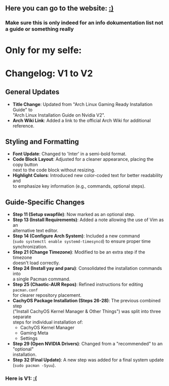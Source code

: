 ## Here you can go to the website: [:)](https://nico-shock.github.io/Arch-Linux-on-Nvidia/)

### **Make sure this is only indeed for an info dokumentation list not a guide or something really**


# Only for my selfe:
# Changelog: V1 to V2

## General Updates
- **Title Change**: Updated from "Arch Linux Gaming Ready Installation Guide" to  
  "Arch Linux Installation Guide on Nvidia V2".
- **Arch Wiki Link**: Added a link to the official Arch Wiki for additional reference.

## Styling and Formatting
- **Font Update**: Changed to 'Inter' in a semi-bold format.
- **Code Block Layout**: Adjusted for a cleaner appearance, placing the copy button  
  next to the code block without resizing.
- **Highlight Colors**: Introduced new color-coded text for better readability and  
  to emphasize key information (e.g., commands, optional steps).

## Guide-Specific Changes
- **Step 11 (Setup swapfile)**: Now marked as an optional step.
- **Step 13 (Install Requirements)**: Added a note allowing the use of Vim as an  
  alternative text editor.
- **Step 14 (Configure Arch System)**: Included a new command  
  (`sudo systemctl enable systemd-timesyncd`) to ensure proper time synchronization.
- **Step 21 (Change Timezone)**: Modified to be an extra step if the timezone  
  doesn't load correctly.
- **Step 24 (Install yay and paru)**: Consolidated the installation commands into  
  a single Pacman command.
- **Step 25 (Chaotic-AUR Repos)**: Refined instructions for editing `pacman.conf`  
  for clearer repository placement.
- **CachyOS Package Installation (Steps 26-28)**: The previous combined step  
  ("Install CachyOS Kernel Manager & Other Things") was split into three separate  
  steps for individual installation of:
  - CachyOS Kernel Manager  
  - Gaming Meta  
  - Settings
- **Step 29 (Open NVIDIA Drivers)**: Changed from a "recommended" to an "optional"  
  installation.
- **Step 32 (Final Update)**: A new step was added for a final system update  
  (`sudo pacman -Syuu`).

### Here is V1: [:(](http://web.archive.org/web/20250807183030/https://nico-shock.github.io/Arch-Linux-on-Nvidia/)
